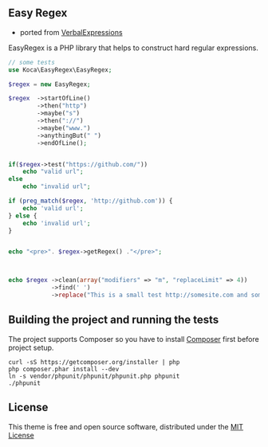 ## Easy Regex
- ported from [VerbalExpressions](https://github.com/VerbalExpressions/PHPVerbalExpressions)

EasyRegex is a PHP library that helps to construct hard regular expressions.  


```php
// some tests
use Koca\EasyRegex\EasyRegex;

$regex = new EasyRegex;

$regex  ->startOfLine()
        ->then("http")
        ->maybe("s")
        ->then("://")
        ->maybe("www.")
        ->anythingBut(" ")
        ->endOfLine();


if($regex->test("https://github.com/"))
    echo "valid url";
else
    echo "invalid url";

if (preg_match($regex, 'http://github.com')) {
    echo 'valid url';
} else {
    echo 'invalid url';
}


echo "<pre>". $regex->getRegex() ."</pre>";



echo $regex ->clean(array("modifiers" => "m", "replaceLimit" => 4))
            ->find(' ')
            ->replace("This is a small test http://somesite.com and some more text.", "-");

```

## Building the project and running the tests
The project supports Composer so you have to install [Composer](https://getcomposer.org/doc/00-intro.md#installation-nix) first before project setup.

    curl -sS https://getcomposer.org/installer | php
    php composer.phar install --dev
    ln -s vendor/phpunit/phpunit/phpunit.php phpunit
    ./phpunit
    

## License

This theme is free and open source software, distributed under the [MIT License](/LICENSE) 
